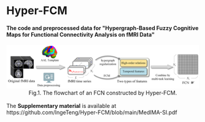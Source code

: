 # Hyper-FCM
#### The code and preprocessed data for "Hypergraph-Based Fuzzy Cognitive Maps for Functional Connectivity Analysis on fMRI Data"

<div align="center">
<img src="pic/Flowchart.png" alt="111" style="zoom:60%;" />
</div>
<div align="center">Fig.1. The flowchart of an FCN constructed by Hyper-FCM.</div>  
<br/>
The <strong>Supplementary material</strong> is available at https://github.com/IngeTeng/Hyper-FCM/blob/main/MedIMA-SI.pdf
